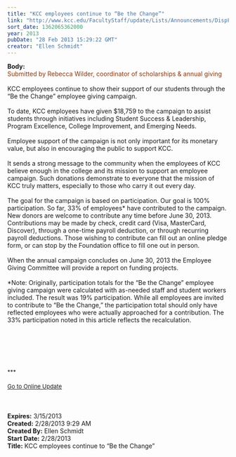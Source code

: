 ```yaml
---
title: "KCC employees continue to “Be the Change”"
link: "http://www.kcc.edu/FacultyStaff/update/Lists/Announcements/DispForm.aspx?ID=1009"
sort_date: 1362065362000
year: 2013
pubDate: "28 Feb 2013 15:29:22 GMT"
creator: "Ellen Schmidt"
---
```


<div><b>Body:</b> <div class="ExternalClass0AE692746AB743A097BBDB47081D8B4C"><div><font color="#993300">Submitted by Rebecca Wilder, coordinator of scholarships &amp; annual giving</font></div>
<div> </div>
<div>KCC employees continue to show their support of our students through the “Be the Change” employee giving campaign.</div>
<div> </div>
<div>To date, KCC employees have given $18,759 to the campaign to assist students through initiatives including Student Success &amp; Leadership, Program Excellence, College Improvement, and Emerging Needs.</div>
<div> </div>
<div>Employee support of the campaign is not only important for its monetary value, but also in encouraging the public to support KCC. </div>
<div> </div>
<div>It sends a strong message to the community when the employees of KCC believe enough in the college and its mission to support an employee campaign. Such donations demonstrate to everyone that the mission of KCC truly matters, especially to those who carry it out every day.</div>
<div> </div>
<div>The goal for the campaign is based on participation. Our goal is 100% participation. So far, 33% of employees* have contributed to the campaign. New donors are welcome to contribute any time before June 30, 2013. Contributions may be made by check, credit card (Visa, MasterCard, Discover), through a one-time payroll deduction, or through recurring payroll deductions. Those wishing to contribute can fill out an online pledge form, or can stop by the Foundation office to fill one out in person.</div>
<div> </div>
<div>When the annual campaign concludes on June 30, 2013 the Employee Giving Committee will provide a report on funding projects.</div>
<div><br />*Note: Originally, participation totals for the “Be the Change” employee giving campaign were calculated with as-needed staff and student workers included. The result was 19% participation. While all employees are invited to contribute to “Be the Change,” the participation total should only have reflected employees who were actually approached for a contribution. The 33% participation noted in this article reflects the recalculation.</div>
<div> </div>
<div> </div>
<div> </div>
<div> </div>
<div> </div>
<div>
<div> </div>
<div>
<div><font size="2">***</font></div>
<div><font size="2"></font> </div>
<div><font size="2"><a href="/FacultyStaff/update/Pages/dailyupdate.aspx">Go to Online Update</a></font><font size="2"></font></div>
<div><font size="2"></font> </div><br /></div><br /></div></div></div>
<div><b>Expires:</b> 3/15/2013</div>
<div><b>Created:</b> 2/28/2013 9:29 AM</div>
<div><b>Created By:</b> Ellen Schmidt</div>
<div><b>Start Date:</b> 2/28/2013</div>
<div><b>Title:</b> KCC employees continue to “Be the Change”</div>
